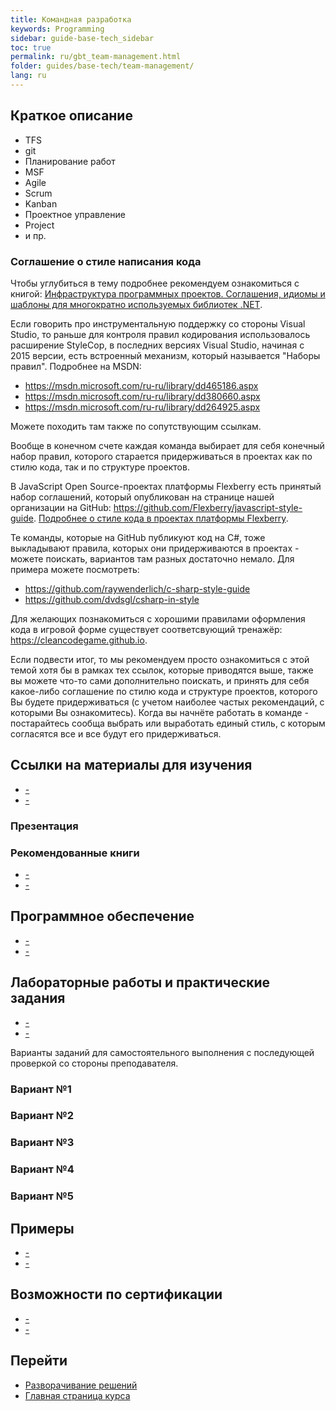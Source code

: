 ```yaml
---
title: Командная разработка
keywords: Programming
sidebar: guide-base-tech_sidebar
toc: true
permalink: ru/gbt_team-management.html
folder: guides/base-tech/team-management/
lang: ru
---
```


## Краткое описание

* TFS
* git
* Планирование работ
* MSF
* Agile
* Scrum
* Kanban
* Проектное управление
* Project 
* и пр.

### Соглашение о стиле написания кода

Чтобы углубиться в тему подробнее рекомендуем ознакомиться с книгой:
[Инфраструктура программных проектов. Соглашения, идиомы и шаблоны для многократно используемых библиотек .NET](http://www.ozon.ru/context/detail/id/5588868/).

Если говорить про инструментальную поддержку со стороны Visual Studio, то раньше для контроля правил кодирования использовалось расширение StyleCop, в последних версиях Visual Studio, начиная с 2015 версии, есть встроенный механизм, который называется "Наборы правил". Подробнее на MSDN:

* <https://msdn.microsoft.com/ru-ru/library/dd465186.aspx>
* <https://msdn.microsoft.com/ru-ru/library/dd380660.aspx>
* <https://msdn.microsoft.com/ru-ru/library/dd264925.aspx>

Можете походить там также по сопутствующим ссылкам.

Вообще в конечном счете каждая команда выбирает для себя конечный набор правил, которого старается придерживаться в проектах как по стилю кода, так и по структуре проектов.

В JavaScript Open Source-проектах платформы Flexberry есть принятый набор соглашений, который опубликован на странице нашей организации на GitHub: <https://github.com/Flexberry/javascript-style-guide>. [Подробнее о стиле кода в проектах платформы Flexberry](fp_code-style.html).

Те команды, которые на GitHub публикуют код на C#, тоже выкладывают правила, которых они придерживаются в проектах - можете поискать, вариантов там разных достаточно немало. Для примера можете посмотреть:

* <https://github.com/raywenderlich/c-sharp-style-guide>
* <https://github.com/dvdsgl/csharp-in-style>

Для желающих познакомиться с хорошими правилами оформления кода в игровой форме существует соответсвующий тренажёр: <https://cleancodegame.github.io>.

Если подвести итог, то мы рекомендуем просто ознакомиться с этой темой хотя бы в рамках тех ссылок, которые приводятся выше, также вы можете что-то сами дополнительно поискать, и принять для себя какое-либо соглашение по стилю кода и структуре проектов, которого Вы будете придерживаться (с учетом наиболее частых рекомендаций, с которыми Вы ознакомитесь). Когда вы начнёте работать в команде - постарайтесь сообща выбрать или выработать единый стиль, с которым согласятся все и все будут его придерживаться.

##  Ссылки на материалы для изучения

* [-]()
* [-]()

### Презентация

### Рекомендованные книги

* [-]()
* [-]()

## Программное обеспечение

* [-]()
* [-]()

## Лабораторные работы и практические задания

* [-]()
* [-]()

Варианты заданий для самостоятельного выполнения с последующей проверкой со стороны преподавателя.

### Вариант №1

### Вариант №2

### Вариант №3

### Вариант №4

### Вариант №5

## Примеры

* [-]()
* [-]()

## Возможности по сертификации

* [-]()
* [-]()

## Перейти

* [Разворачивание решений](gbt_deployment.html)
* [Главная страница курса](gbt_landing-page.html)